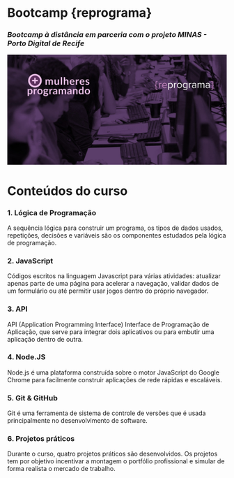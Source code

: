 # Bootcamp {reprograma}
### *Bootcamp à distância em parceria com o projeto MINAS - Porto Digital de Recife*

![reprograma](images/reprograma.jpg)

# Conteúdos do curso


### 1. Lógica de Programação
A sequência lógica para construir um programa, os tipos de dados usados, repetições, decisões e variáveis são os componentes estudados pela lógica de programação.

### 2. JavaScript
Códigos escritos na linguagem Javascript para várias atividades: atualizar apenas parte de uma página para acelerar a navegação, validar dados de um formulário ou até permitir usar jogos dentro do próprio navegador.

### 3. API
API (Application Programming Interface) Interface de Programação de Aplicação, que serve para integrar dois aplicativos ou para embutir uma aplicação dentro de outra.

### 4. Node.JS
Node.js é uma plataforma construída sobre o motor JavaScript do Google Chrome para facilmente construir aplicações de rede rápidas e escaláveis.

### 5. Git & GitHub
Git é uma ferramenta de sistema de controle de versões que é usada principalmente no desenvolvimento de software.

### 6. Projetos práticos
Durante o curso, quatro projetos práticos são desenvolvidos. Os projetos tem por objetivo incentivar a montagem o portfólio profissional e simular de forma realista o mercado de trabalho.